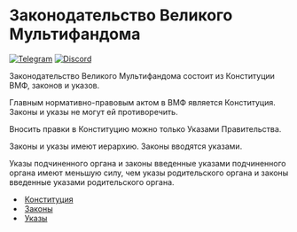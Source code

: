 # Законодательство Великого Мультифандома
[![Telegram](https://telegram.org/favicon.ico)](https://t.me/GreatMultifandom)
[![Discord](http://dka575ofm4ao0.cloudfront.net/pages-favicon_logos/original/15011/KDB2yL0DSIusVBM50jZw)](https://discord.gg/FmyjNCs)

Законодательство Великого Мультифандома состоит из Конституции ВМФ, законов и указов.

Главным нормативно-правовым актом в ВМФ является Конституция. Законы и указы не могут ей противоречить.

Вносить правки в Конституцию можно только Указами Правительства.

Законы и указы имеют иерархию. Законы вводятся указами.

Указы подчиненного органа и законы введенные указами подчиненного органа имеют меньшую силу, чем указы родительского органа и законы введенные указами родительского органа.

- ![]() [Конституция](/Конституция.md)
- ![]() [Законы](/Законы.md)
- ![]() [Указы](/Указы.md)
